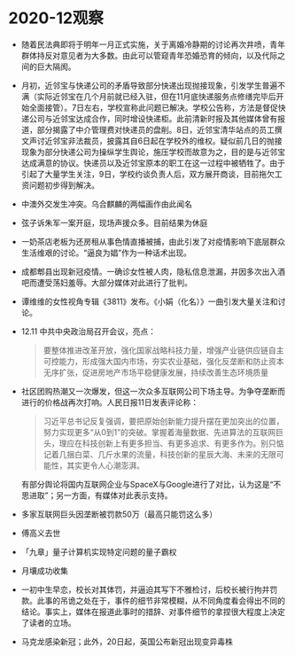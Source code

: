 # 2020-12观察

- 随着民法典即将于明年一月正式实施，关于离婚冷静期的讨论再次井喷，青年群体持反对意见者为大多数。由此可以管窥青年恐婚恐育的倾向，以及代际之间的巨大隔阂。
- 月初，近邻宝与快递公司的矛盾导致部分快递出现抛接现象，引发学生普遍不满（实际近邻宝在几个月前就已经入驻，但在11月底快递服务点修缮完毕后开始全面接管）。7日左右，学校宣称此问题已解决。学校公告称，方法是督促快递公司与近邻宝达成合作，同时增设快递柜。此前清新时报及其他媒体曾有报道，部分揭露了中介管理费对快递员的盘削。8日，近邻宝清华站点的员工撰文声讨近邻宝非法裁员，披露其自6日起在学校外的维权。疑似前几日的抛接现象为部分快递公司为操纵学生舆论，施压学校而故意为之，目的是与近邻宝达成满意的协议。快递员以及近邻宝原本的职工在这一过程中被牺牲了。由于引起了大量学生关注，9日，学校约谈负责人后，双方展开商谈，目前拖欠工资问题初步得到解决。
- 中澳外交发生冲突。乌合麒麟的两幅画作由此闻名
- 弦子诉朱军一案开庭，现场声援众多。目前结果为休庭
- 一奶茶店老板为还房租从事色情直播被捕，由此引发了对疫情影响下底层群众生活维艰的讨论。“逼良为娼”作为一种话术出现。
- 成都郫县出现新冠疫情。一确诊女性被人肉，隐私信息泄漏，并因多次出入酒吧而遭受荡妇羞辱。大部分媒体对此进行了批判。
- 谭维维的女性视角专辑《3811》发布。《小娟（化名）》一曲引发大量关注和讨论。
- 12.11 中共中央政治局召开会议，亮点：
    > 要整体推进改革开放，强化国家战略科技力量，增强产业链供应链自主可控能力，形成强大国内市场，夯实农业基础，强化反垄断和防止资本无序扩张，促进房地产市场平稳健康发展，持续改善生态环境质量
- 社区团购热潮又一次爆发，但这一次众多互联网公司下场主导。为争夺垄断而进行的价格战再次打响。人民日报11日发表评论称：
    > 习近平总书记反复强调，要把原始创新能力提升摆在更加突出的位置，努力实现更多“从0到1”的突破。掌握着海量数据、先进算法的互联网巨头，理应在科技创新上有更多担当、有更多追求、有更多作为。别只惦记着几捆白菜、几斤水果的流量，科技创新的星辰大海、未来的无限可能性，其实更令人心潮澎湃。

    有部分舆论将国内互联网企业与SpaceX与Google进行了对比，认为这是“不思进取”；另一方面，有媒体对此表示支持。
- 多家互联网巨头因垄断被罚款50万（最高只能罚这么多）
- 傅高义去世
- 「九章」量子计算机实现特定问题的量子霸权
- 月壤成功收集
- 一初中生早恋，校长对其体罚，并逼迫其写下不雅检讨，后校长被行拘并罚款。此事的吊诡之处在于，事件的细节非常模糊，从不同角度看会得出不同的结论。事实上，媒体在报道此事时的措辞、对事件细节的拿捏很大程度上决定了读者的立场。
- 马克龙感染新冠；此外，20日起，英国公布新冠出现变异毒株